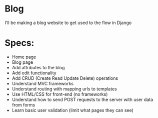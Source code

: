 # Blog
I'll be making a blog website to get used to the flow in Django

# Specs:
- Home page
- Blog page
- Add attributes to the blog
- Add edit functionality
- Add CRUD (Create Read Update Delete) operations
- Understand MVC frameworks
- Understand routing with mapping urls to templates
- Use HTML/CSS for front-end (no frameworks)
- Understand how to send POST requests to the server with user data from forms
- Learn basic user validation (limit what pages they can see)
